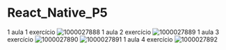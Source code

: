 # React_Native_P5
1 aula 1 exercício
![1000027888](https://github.com/user-attachments/assets/134bfef2-80a8-4c12-b79a-5f29b55ced2b)
1 aula 2 exercício
![1000027889](https://github.com/user-attachments/assets/c66fba16-3139-4e05-80ff-5aee3abb7932)
1 aula 3 exercício
![1000027890](https://github.com/user-attachments/assets/bab10243-1be8-45fa-8e96-26ccef9692f9)
![1000027891](https://github.com/user-attachments/assets/93972b47-e141-4e25-be9c-057e74f8fce3)
1 aula 4 exercício
![1000027892](https://github.com/user-attachments/assets/c71e7e60-5e2b-4aa5-893a-c4779473d433)

 
